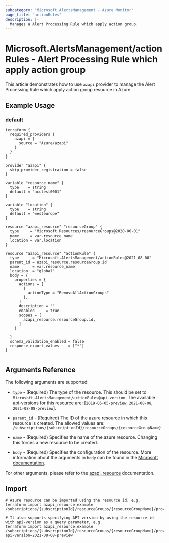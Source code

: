 ```yaml
---
subcategory: "Microsoft.AlertsManagement - Azure Monitor"
page_title: "actionRules"
description: |-
  Manages a Alert Processing Rule which apply action group.
---
```


# Microsoft.AlertsManagement/actionRules - Alert Processing Rule which apply action group

This article demonstrates how to use `azapi` provider to manage the Alert Processing Rule which apply action group resource in Azure.

## Example Usage

### default

```hcl
terraform {
  required_providers {
    azapi = {
      source = "Azure/azapi"
    }
  }
}

provider "azapi" {
  skip_provider_registration = false
}

variable "resource_name" {
  type    = string
  default = "acctest0001"
}

variable "location" {
  type    = string
  default = "westeurope"
}

resource "azapi_resource" "resourceGroup" {
  type     = "Microsoft.Resources/resourceGroups@2020-06-01"
  name     = var.resource_name
  location = var.location
}

resource "azapi_resource" "actionRule" {
  type      = "Microsoft.AlertsManagement/actionRules@2021-08-08"
  parent_id = azapi_resource.resourceGroup.id
  name      = var.resource_name
  location  = "global"
  body = {
    properties = {
      actions = [
        {
          actionType = "RemoveAllActionGroups"
        },
      ]
      description = ""
      enabled     = true
      scopes = [
        azapi_resource.resourceGroup.id,
      ]
    }

  }
  schema_validation_enabled = false
  response_export_values    = ["*"]
}


```



## Arguments Reference

The following arguments are supported:

* `type` - (Required) The type of the resource. This should be set to `Microsoft.AlertsManagement/actionRules@api-version`. The available api-versions for this resource are: [`2019-05-05-preview`, `2021-08-08`, `2021-08-08-preview`].

* `parent_id` - (Required) The ID of the azure resource in which this resource is created. The allowed values are:  
  `/subscriptions/{subscriptionId}/resourceGroups/{resourceGroupName}`

* `name` - (Required) Specifies the name of the azure resource. Changing this forces a new resource to be created.

* `body` - (Required) Specifies the configuration of the resource. More information about the arguments in `body` can be found in the [Microsoft documentation](https://learn.microsoft.com/en-us/azure/templates/Microsoft.AlertsManagement/actionRules?pivots=deployment-language-terraform).

For other arguments, please refer to the [azapi_resource](https://registry.terraform.io/providers/Azure/azapi/latest/docs/resources/resource) documentation.

## Import

 ```shell
 # Azure resource can be imported using the resource id, e.g.
 terraform import azapi_resource.example /subscriptions/{subscriptionId}/resourceGroups/{resourceGroupName}/providers/Microsoft.AlertsManagement/actionRules/{resourceName}
 
 # It also supports specifying API version by using the resource id with api-version as a query parameter, e.g.
 terraform import azapi_resource.example /subscriptions/{subscriptionId}/resourceGroups/{resourceGroupName}/providers/Microsoft.AlertsManagement/actionRules/{resourceName}?api-version=2021-08-08-preview
 ```
